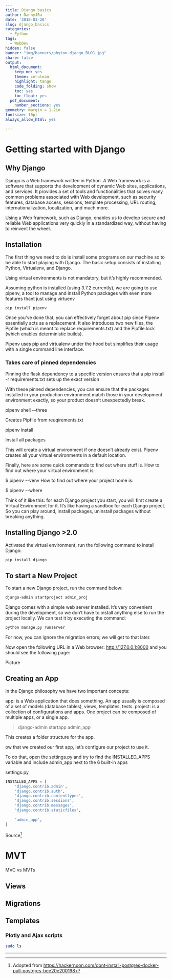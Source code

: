 ```yaml
---
title: Django basics
author: DannyJRa
date: '2018-03-20'
slug: django_basics
categories:
  - Python
tags:
  - WebDev
hidden: false
banner: "img/banners/phyton-django_BLOG.jpg"
share: false
output:
  html_document:
    keep_md: yes
    theme: cerulean
    highlight: tango
    code_folding: show
    toc: yes
    toc_float: yes
  pdf_document:
    number_sections: yes
geometry: margin = 1.2in
fontsize: 10pt
always_allow_html: yes

---
```





# Getting started with Django 

## Why Django

Django is a Web framework written in Python. A Web framework is a software that supports the development of dynamic Web sites, applications, and services. It provides a set of tools and functionalities that solves many common problems associated with Web development, such as security features, database access, sessions, template processing, URL routing, internationalization, localization, and much more.

Using a Web framework, such as Django, enables us to develop secure and reliable Web applications very quickly in a standardized way, without having to reinvent the wheel.

## Installation

The first thing we need to do is install some programs on our machine so to be able to start playing with Django. The basic setup consists of installing Python, Virtualenv, and Django.

Using virtual environments is not mandatory, but it’s highly recommended. 

Assuming python is installed (using 3.7.2 currently), we are going to use pipenv, a tool to manage and install Python packages with even more features thant just using virtuenv


```bash
pip install pipenv
```

Once you’ve done that, you can effectively forget about pip since Pipenv essentially acts as a replacement. It also introduces two new files, the Pipfile (which is meant to replace requirements.txt) and the Pipfile.lock (which enables deterministic builds).

Pipenv uses pip and virtualenv under the hood but simplifies their usage with a single command line interface.


### Takes care of pinned dependencies


Pinning the flask dependency to a specific version ensures that a pip install -r requirements.txt sets up the exact version

With these pinned dependencies, you can ensure that the packages installed in your production environment match those in your development environment exactly, so your product doesn’t unexpectedly break.



pipenv shell --three

Creates Pipfile from reuqirements.txt

pipenv install

Install all packages



This will create a virtual environment if one doesn’t already exist. Pipenv creates all your virtual environments in a default location. 

Finally, here are some quick commands to find out where stuff is. How to find out where your virtual environment is:

$ pipenv --venv
How to find out where your project home is:

$ pipenv --where







Think of it like this: for each Django project you start, you will first create a Virtual Environment for it. It’s like having a sandbox for each Django project. So you can play around, install packages, uninstall packages without breaking anything.

## Installing Django >2.0

Activated the virtual environment, run the following command to install Django:


```bash
pip install django
```

## To start a New Project

To start a new Django project, run the command below:


```bash
django-admin startproject admin_proj
```

Django comes with a simple web server installed. It’s very convenient during the development, so we don’t have to install anything else to run the project locally. We can test it by executing the command:


```bash
python manage.py runserver
```


For now, you can ignore the migration errors; we will get to that later.

Now open the following URL in a Web browser: http://127.0.0.1:8000 and you should see the following page:

Picture

## Creating an App
        
In the Django philosophy we have two important concepts:

app: is a Web application that does something. An app usually is composed of a set of models (database tables), views, templates, tests.
project: is a collection of configurations and apps. One project can be composed of multiple apps, or a single app.


>django-admin startapp admin_app

This creates a folder structure for the app.



ow that we created our first app, let’s configure our project to use it.

To do that, open the settings.py and try to find the INSTALLED_APPS variable and include admin_app next to the 6 built-in apps

settings.py


```python
INSTALLED_APPS = [
    'django.contrib.admin',
    'django.contrib.auth',
    'django.contrib.contenttypes',
    'django.contrib.sessions',
    'django.contrib.messages',
    'django.contrib.staticfiles',
    
    'admin_app',
]
```

Source[^1]

# MVT

MVC vs MVTs

## Views

## Migrations

## Templates


### Plotly and Ajax scripts



```bash
sudo ls
```






***
[^1]: Adopted from https://hackernoon.com/dont-install-postgres-docker-pull-postgres-bee20e200198
